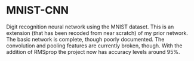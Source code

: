 # MNIST-CNN
Digit recognition neural network using the MNIST dataset. 
This is an extension (that has been recoded from near scratch) of my prior network.
The basic network is complete, though poorly documented. The convolution and pooling features are currently broken, though.
With the addition of RMSprop the project now has accuracy levels around 95%.
